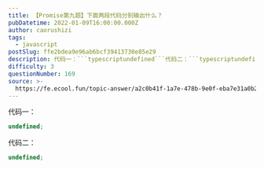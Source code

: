 ```yaml
---
title: 【Promise第九题】下面两段代码分别输出什么？
pubDatetime: 2022-01-09T16:00:00.000Z
author: caorushizi
tags:
  - javascript
postSlug: ffe2bdea9e96ab6bcf39413730e85e29
description: 代码一：```typescriptundefined```代码二：```typescriptundefined```
difficulty: 3
questionNumber: 169
source: >-
  https://fe.ecool.fun/topic-answer/a2c0b41f-1a7e-478b-9e0f-eba7e31a0b2c?orderBy=updateTime&order=desc&tagId=10
---
```


代码一：

```typescript
undefined;
```

代码二：

```typescript
undefined;
```
